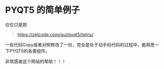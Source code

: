 # PYQT5 的简单例子

仅仅只是把
> https://zetcode.com/gui/pyqt5/tetris/

一些代码Copy或者对照修改了一份，完全是处于动手码代码的过程中，能熟悉一下PYQT5的各类组件。

非常感谢这个网站的帮助！！！